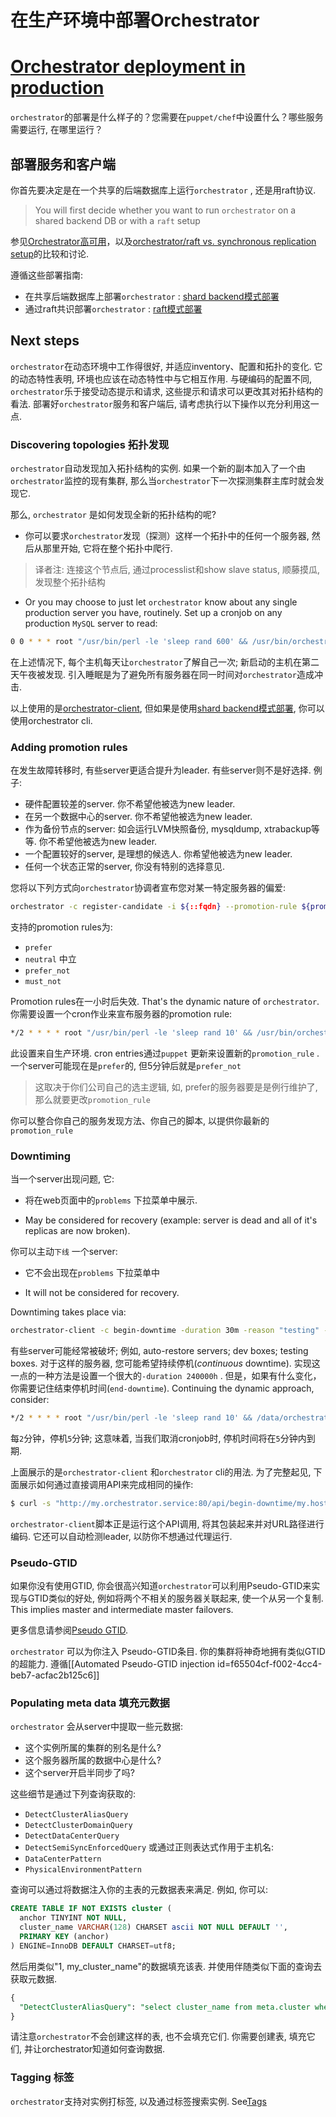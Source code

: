 # 在生产环境中部署Orchestrator
# [Orchestrator deployment in production](https://github.com/openark/orchestrator/blob/master/docs/deployment.md)
`orchestrator`的部署是什么样子的？您需要在`puppet/chef`中设置什么？哪些服务需要运行, 在哪里运行？

## 部署服务和客户端
你首先要决定是在一个共享的后端数据库上运行`orchestrator` , 还是用raft协议.

> You will first decide whether you want to run `orchestrator` on a shared backend DB or with a `raft` setup

参见[Orchestrator高可用](Deployment/Orchestrator高可用.md)，以及[orchestrator/raft vs. synchronous replication setup](Setup/部署/orchestrator%20raft%20vs.%20synchronous%20replication%20setup.md)的比较和讨论.

遵循这些部署指南:

* 在共享后端数据库上部署`orchestrator` : [shard backend模式部署](Deployment/shard%20backend模式部署.md)
* 通过raft共识部署`orchestrator` : [raft模式部署](Deployment/raft模式部署.md)

## Next steps
`orchestrator`在动态环境中工作得很好, 并适应inventory、配置和拓扑的变化. 它的动态特性表明, 环境也应该在动态特性中与它相互作用. 与硬编码的配置不同, `orchestrator`乐于接受动态提示和请求, 这些提示和请求可以更改其对拓扑结构的看法. 部署好`orchestrator`服务和客户端后, 请考虑执行以下操作以充分利用这一点.

### Discovering topologies 拓扑发现
`orchestrator`自动发现加入拓扑结构的实例. 如果一个新的副本加入了一个由`orchestrator`监控的现有集群, 那么当`orchestrator`下一次探测集群主库时就会发现它.

那么, `orchestrator` 是如何发现全新的拓扑结构的呢?

* 你可以要求`orchestrator`发现（探测）这样一个拓扑中的任何一个服务器, 然后从那里开始, 它将在整个拓扑中爬行.
> 译者注: 连接这个节点后, 通过processlist和show slave status, 顺藤摸瓜, 发现整个拓扑结构
* Or you may choose to just let `orchestrator` know about any single production server you have, routinely. Set up a cronjob on any production `MySQL` server to read:

```bash
0 0 * * * root "/usr/bin/perl -le 'sleep rand 600' && /usr/bin/orchestrator-client -c discover -i this.hostname.com"
```
在上述情况下, 每个主机每天让`orchestrator`了解自己一次; 新启动的主机在第二天午夜被发现. 引入睡眠是为了避免所有服务器在同一时间对`orchestrator`造成冲击.

以上使用的是[orchestrator-client](Use/orchestrator-client.md), 但如果是使用[shard backend模式部署](Deployment/shard%20backend模式部署.md), 你可以使用orchestrator cli.

### Adding promotion rules
在发生故障转移时, 有些server更适合提升为leader. 有些server则不是好选择. 例子:

* 硬件配置较差的server. 你不希望他被选为new leader.
* 在另一个数据中心的server. 你不希望他被选为new leader.
* 作为备份节点的server: 如会运行LVM快照备份, mysqldump, xtrabackup等等. 你不希望他被选为new leader.
* 一个配置较好的server, 是理想的候选人. 你希望他被选为new leader.
* 任何一个状态正常的server, 你没有特别的选择意见.

您将以下列方式向`orchestrator`协调者宣布您对某一特定服务器的偏爱:

```bash
orchestrator -c register-candidate -i ${::fqdn} --promotion-rule ${promotion_rule}
```
支持的promotion rules为:

* `prefer`
* `neutral`  中立
* `prefer_not`
* `must_not`

Promotion rules在一小时后失效.  That's the dynamic nature of `orchestrator`. 你需要设置一个cron作业来宣布服务器的promotion rule:

```bash
*/2 * * * * root "/usr/bin/perl -le 'sleep rand 10' && /usr/bin/orchestrator-client -c register-candidate -i this.hostname.com --promotion-rule prefer"
```
此设置来自生产环境. cron entries通过`puppet` 更新来设置新的`promotion_rule` . 一个server可能现在是`prefer`的, 但5分钟后就是`prefer_not` 

> 这取决于你们公司自己的选主逻辑, 如, prefer的服务器要是是例行维护了, 那么就要更改`promotion_rule`

你可以整合你自己的服务发现方法、你自己的脚本, 以提供你最新的`promotion_rule` 



### Downtiming
当一个server出现问题, 它:

* 将在web页面中的`problems` 下拉菜单中展示.

* May be considered for recovery (example: server is dead and all of it's replicas are now broken).

你可以主动`下线` 一个server:

* 它不会出现在`problems` 下拉菜单中

* It will not be considered for recovery.


Downtiming takes place via:

```bash
orchestrator-client -c begin-downtime -duration 30m -reason "testing" -owner myself
```
有些server可能经常被破坏; 例如, auto-restore servers; dev boxes; testing boxes. 对于这样的服务器, 您可能希望持续停机(*continuous* downtime). 实现这一点的一种方法是设置一个很大的`-duration 240000h` . 但是，如果有什么变化，你需要记住结束停机时间(`end-downtime`). Continuing the dynamic approach, consider:

```bash
*/2 * * * * root "/usr/bin/perl -le 'sleep rand 10' && /data/orchestrator/current/bin/orchestrator -c begin-downtime -i ${::fqdn} --duration=5m --owner=cron --reason=continuous_downtime"
```
每`2`分钟，停机`5`分钟; 这意味着, 当我们取消cronjob时, 停机时间将在`5`分钟内到期.

上面展示的是`orchestrator-client` 和`orchestrator` cli的用法. 为了完整起见, 下面展示如何通过直接调用API来完成相同的操作:

```bash
$ curl -s "http://my.orchestrator.service:80/api/begin-downtime/my.hostname/3306/wallace/experimenting+failover/45m"
```
`orchestrator-client`脚本正是运行这个API调用, 将其包装起来并对URL路径进行编码. 它还可以自动检测leader, 以防你不想通过代理运行.

### Pseudo-GTID
如果你没有使用GTID, 你会很高兴知道`orchestrator`可以利用Pseudo-GTID来实现与GTID类似的好处, 例如将两个不相关的服务器关联起来, 使一个从另一个复制. This implies master and intermediate master failovers.

更多信息请参阅[Pseudo GTID](Various/Pseudo%20GTID.md).

`orchestrator` 可以为你注入 Pseudo-GTID条目. 你的集群将神奇地拥有类似GTID的超能力. 遵循[[Automated Pseudo-GTID injection id=f65504cf-f002-4cc4-beb7-acfac2b125c6]] 

### Populating meta data 填充元数据
`orchestrator` 会从server中提取一些元数据:

* 这个实例所属的集群的别名是什么?
* 这个服务器所属的数据中心是什么?
* 这个server开启半同步了吗?

这些细节是通过下列查询获取的:

* `DetectClusterAliasQuery`
* `DetectClusterDomainQuery`
* `DetectDataCenterQuery`
* `DetectSemiSyncEnforcedQuery`
或通过正则表达式作用于主机名:
* `DataCenterPattern`
* `PhysicalEnvironmentPattern`

查询可以通过将数据注入你的主表的元数据表来满足. 例如, 你可以:

```sql
CREATE TABLE IF NOT EXISTS cluster (
  anchor TINYINT NOT NULL,
  cluster_name VARCHAR(128) CHARSET ascii NOT NULL DEFAULT '',
  PRIMARY KEY (anchor)
) ENGINE=InnoDB DEFAULT CHARSET=utf8;
```
然后用类似"1, my\_cluster\_name"的数据填充该表. 并使用伴随类似下面的查询去获取元数据.

```sql
{
  "DetectClusterAliasQuery": "select cluster_name from meta.cluster where anchor=1"
}
```
请注意`orchestrator`不会创建这样的表, 也不会填充它们. 你需要创建表, 填充它们, 并让orchestrator知道如何查询数据.

### Tagging 标签
`orchestrator`支持对实例打标签, 以及通过标签搜索实例. See[Tags](Operation/Tags.md)

